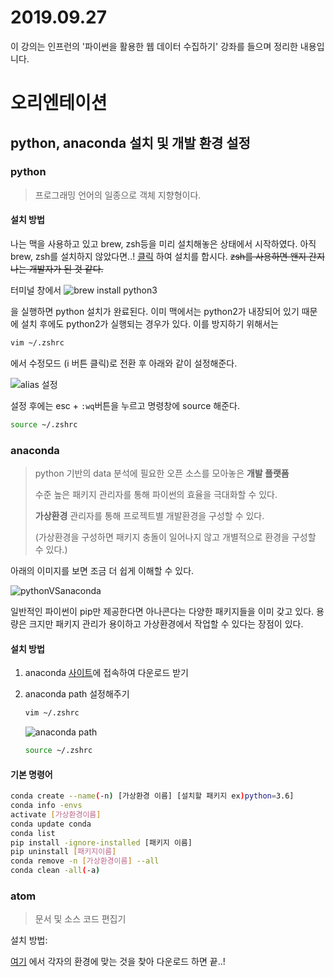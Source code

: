 # 2019.09.27

이 강의는 인프런의 '파이썬을 활용한 웹 데이터 수집하기' 강좌를 들으며 정리한 내용입니다.

# 오리엔테이션

## python, anaconda 설치 및 개발 환경 설정

### python

> 프로그래밍 언어의 일종으로 객체 지향형이다. 

#### 설치 방법

나는 맥을 사용하고 있고 brew, zsh등을 미리 설치해놓은 상태에서 시작하였다. 아직 brew, zsh를 설치하지 않았다면..! [클릭](https://beomi.github.io/2017/07/07/Beautify-ZSH/) 하여 설치를 합시다. ~~zsh를 사용하면 왠지 간지나는 개발자가 된 것 같다.~~ 

터미널 창에서  ![brew install python3](../assets/brew_install_python.png)

을 실행하면 python 설치가 완료된다. 이미 맥에서는 python2가 내장되어 있기 때문에 설치 후에도 python2가 실행되는 경우가 있다. 이를 방지하기 위해서는 

```bash
vim ~/.zshrc
```

에서 수정모드 (i 버튼 클릭)로 전환 후 아래와 같이 설정해준다. 

![alias 설정](../assets/alias.png)

설정 후에는 esc + `:wq`버튼을 누르고 명령창에 source 해준다.

```bash
source ~/.zshrc
```

### anaconda

> python 기반의 data 분석에 필요한 오픈 소스를 모아놓은 **개발 플랫폼**
>
> 수준 높은 패키지 관리자를 통해 파이썬의 효율을 극대화할 수 있다.
>
> **가상환경** 관리자를 통해 프로젝트별 개발환경을 구성할 수 있다.
>
> (가상환경을 구성하면 패키지 충돌이 일어나지 않고 개별적으로 환경을 구성할 수 있다.)



아래의 이미지를 보면 조금 더 쉽게 이해할 수 있다.

![pythonVSanaconda](../assets/pipVSanaconda.png) 

일반적인 파이썬이 pip만 제공한다면 아나콘다는 다양한 패키지들을 이미 갖고 있다. 용량은 크지만 패키지 관리가 용이하고 가상환경에서 작업할 수 있다는 장점이 있다. 

#### 설치 방법

1. anaconda [사이트](https://www.anaconda.com/distribution/)에 접속하여 다운로드 받기

2. anaconda path 설정해주기 

   ```bash
   vim ~/.zshrc
   ```

   ![anaconda path](../assets/anaconda_path.png)

   ```bash
   source ~/.zshrc
   ```

#### 기본 명령어

```bash
conda create --name(-n) [가상환경 이름] [설치할 패키지 ex)python=3.6]
conda info -envs
activate [가상환경이름]
conda update conda
conda list
pip install -ignore-installed [패키지 이름]
pip uninstall [패키지이름]
conda remove -n [가상환경이름] --all
conda clean -all(-a)
```





### atom

> 문서 및 소스 코드 편집기

설치 방법:

[여기](https://atom.io/) 에서 각자의 환경에 맞는 것을 찾아 다운로드 하면 끝..!



